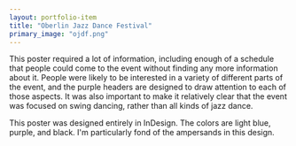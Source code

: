 ```yaml
---
layout: portfolio-item
title: "Oberlin Jazz Dance Festival"
primary_image: "ojdf.png"
---
```


This poster required a lot of information, including enough of a schedule that people could come to the event without finding any more information about it. People were likely to be interested in a variety of different parts of the event, and the purple headers are designed to draw attention to each of those aspects. It was also important to make it relatively clear that the event was focused on swing dancing, rather than all kinds of jazz dance.

This poster was designed entirely in InDesign. The colors are light blue, purple, and black. I'm particularly fond of the ampersands in this design.
